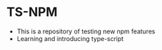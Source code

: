 # TS-NPM
- This is a repository of testing new npm features 
- Learning and introducing type-script 
